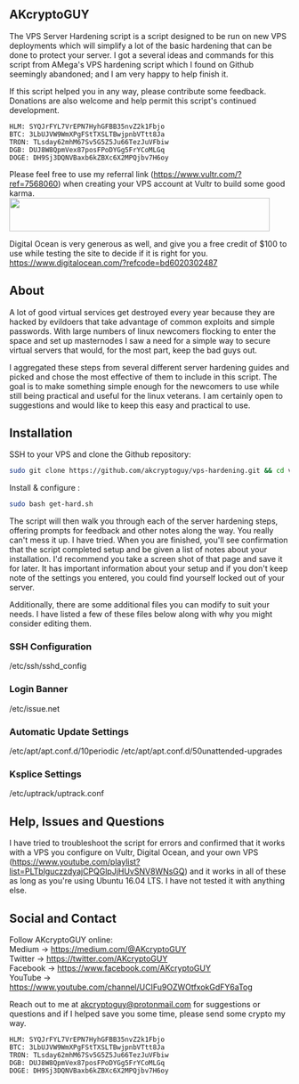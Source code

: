 ## AKcryptoGUY

The VPS Server Hardening script is a script designed to be run on new VPS deployments which will simplify a lot of the basic hardening that can be done to protect your server. I got a several ideas and commands for this script from AMega's VPS hardening script which I found on Github seemingly abandoned; and I am very happy to help finish it.

If this script helped you in any way, please contribute some feedback. Donations are also welcome and help permit this script's continued development.

```
HLM: SYQJrFYL7VrEPN7HyhGFBB35nvZ2k1Fbjo
BTC: 3LbUJVW9WmXPgFStTXSLTBwjpnbVTtt8Ja
TRON: TLsday62mhM67Sv5G5Z5Ju66TezJuVFbiw
DGB: DUJ8W8QpmVex87posFPoDYGg5FrYCoMLGq
DOGE: DH9Sj3DQNVBaxb6kZBXc6X2MPQjbv7H6oy
```

Please feel free to use my referral link (https://www.vultr.com/?ref=7568060) when creating your VPS account at Vultr to build some good karma. <br/>
<a href="https://www.vultr.com/?ref=7568060"><img src="https://www.vultr.com/media/banner_2.png" width="468" height="60"></a>

Digital Ocean is very generous as well, and give you a free credit of $100 to use while testing the site to decide if it is right for you.   https://www.digitalocean.com/?refcode=bd6020302487

## About

A lot of good virtual services get destroyed every year because they are hacked by evildoers that take advantage of common exploits and simple passwords.  With large numbers of linux newcomers flocking to enter the space and set up masternodes I saw a need for a simple way to secure virtual servers that would, for the most part, keep the bad guys out.

I aggregated these steps from several different server hardening guides and picked and chose the most effective of them to include in this script.  The goal is to make something simple enough for the newcomers to use while still being practical and useful for the linux veterans.  I am certainly open to suggestions and would like to keep this easy and practical to use.



## Installation

SSH to your VPS and clone the Github repository:

```bash
sudo git clone https://github.com/akcryptoguy/vps-hardening.git && cd vps
```

Install & configure :

```bash 
sudo bash get-hard.sh
```

The script will then walk you through each of the server hardening steps, offering prompts for feedback and other notes along the way.  You really can't mess it up.  I have tried.  When you are finished, you'll see confirmation that the script completed setup and be given a list of notes about your installation.  I'd recommend you take a screen shot of that page and save it for later.  It has important information about your setup and if you don't keep note of the settings you entered, you could find yourself locked out of your server.

Additionally, there are some additional files you can modify to suit your needs.  I have listed a few of these files below along with why you might consider editing them.

### SSH Configuration
/etc/ssh/sshd_config

### Login Banner
/etc/issue.net

### Automatic Update Settings
/etc/apt/apt.conf.d/10periodic
/etc/apt/apt.conf.d/50unattended-upgrades

### Ksplice Settings
/etc/uptrack/uptrack.conf

## Help, Issues and Questions

I have tried to troubleshoot the script for errors and confirmed that it works with a VPS you configure on Vultr, Digital Ocean, and your own VPS (https://www.youtube.com/playlist?list=PLTblguczzdyajCPQGlpJjHUvSNV8WNsGQ) and it works in all of these as long as you're using Ubuntu 16.04 LTS.  I have not tested it with anything else.

## Social and Contact

Follow AKcryptoGUY online: <br/>
Medium → https://medium.com/@AKcryptoGUY <br/>
Twitter → https://twitter.com/AKcryptoGUY <br/>
Facebook → https://www.facebook.com/AKcryptoGUY <br/>
YouTube → https://www.youtube.com/channel/UCIFu9OZWOtfxokGdFY6aTog <br/>

Reach out to me at akcryptoguy@protonmail.com for suggestions or questions and if I helped save you some time, please send some crypto my way.


```
HLM: SYQJrFYL7VrEPN7HyhGFBB35nvZ2k1Fbjo
BTC: 3LbUJVW9WmXPgFStTXSLTBwjpnbVTtt8Ja
TRON: TLsday62mhM67Sv5G5Z5Ju66TezJuVFbiw
DGB: DUJ8W8QpmVex87posFPoDYGg5FrYCoMLGq
DOGE: DH9Sj3DQNVBaxb6kZBXc6X2MPQjbv7H6oy
```

